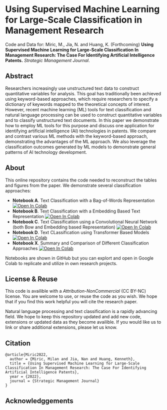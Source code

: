 # Using Supervised Machine Learning for Large-Scale Classification in Management Research

Code and Data for: Miric, M., Jia, N. and Huang, K. (Forthcoming) **Using Supervised Machine Learning for Large-Scale Classification In Management Research: The Case For Identifying Artificial Intelligence Patents.** *Strategic Management Journal*.

## Abstract 

Researchers increasingly use unstructured text data to construct quantitative variables for analysis. This goal has traditionally been achieved using keyword-based approaches, which require researchers to specify a dictionary of keywords mapped to the theoretical concepts of interest. However, recent machine learning (ML) tools for text classification and natural language processing can be used to construct quantitative variables and to classify unstructured text documents. In this paper we demonstrate how to employ ML tools for this purpose and discuss one application for identifying artificial intelligence (AI) technologies in patents. We compare and contrast various ML methods with the keyword-based approach, demonstrating the advantages of the ML approach. We also leverage the classification outcomes generated by ML models to demonstrate general patterns of AI technology development.

## About

This online repository contains the code needed to reconstruct the tables and figures from the paper. We demonstrate several classification approaches: 

- **Notebook A**. Text Classification with a Bag-of-Words Representation [![Open In Colab](https://colab.research.google.com/assets/colab-badge.svg)](https://colab.research.google.com/drive/1_JsC9opZjrI4p-V_5ojWO_6JAYEt2xcs?usp=sharing)
- **Notebook B**. Text Classification with a Embedding Based Text Representation [![Open In Colab](https://colab.research.google.com/assets/colab-badge.svg)](https://colab.research.google.com/drive/1pC-c2z7_laajvOZ4Rky8AfjoMx_kq1uB?usp=sharing)
- **Notebook C**. Text Classification using a Convolutional Neural Network (both Bow and Embedding based Representation) [![Open In Colab](https://colab.research.google.com/assets/colab-badge.svg)](https://colab.research.google.com/drive/11it0K0wOOLzf9fWvs1eFaFHA-R_bNVB9?usp=sharing)
- **Notebook D**. Text CLassification using Transformer Based Models [![Open In Colab](https://colab.research.google.com/assets/colab-badge.svg)](https://colab.research.google.com/drive/1AGiy2zggSVMwO7OYPaOujw9hHN6Jb7mj?usp=sharing)
- **Notebook X**. Summary and Comparison of Different Classification Approaches [![Open In Colab](https://colab.research.google.com/assets/colab-badge.svg)](https://colab.research.google.com/drive/1U9SN_vWDveJhsb_RbqxGH0DDMqTui4Y0?usp=sharing)

Notebooks are shown in GitHub but you can explort and open in Google Colab to replicate and utilize in own research projects. 

## License & Reuse 

This code is availible with a _Attribution-NonCommercial_ (CC BY-NC) license. You are welcome to use, or reuse the code as you wish. We hope that if you find this work helpful you will cite the research paper. 

Natural language processing and text classification is a rapidly advancing field. We hope to keep this repository updated and add new code, extensions or updated data as they become availible. If you would like us to link or share additional extensions, please let us know. 

## Citation 


```
@article{Miric2022,
  author = {Miric, Milan and Jia, Nan and Huang, Kenneth},
  title = {Using Supervised Machine Learning for Large-Scale Classification In Management Research: The Case For Identifying Artificial Intelligence Patents},
  year = {2022},
  journal = {Strategic Management Journal}
}
```

## Acknowledggements 
